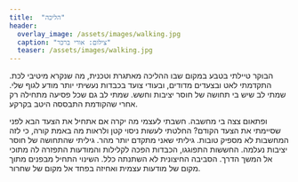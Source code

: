 ```yaml
---
title:  "הליכה"
header:
  overlay_image: /assets/images/walking.jpg
  caption: "צילום: אורי ברכר"
  teaser: /assets/images/walking.jpg
---
```


הבוקר טיילתי בטבע במקום שבו ההליכה מאתגרת וטכנית, מה שנקרא מיטיבי לכת.<!--more-->
התקדמתי לאט ובצעדים מדודים, ובעודי צועד בכבדות נעשיתי יותר מודע לגוף שלי.
שמתי לב שיש בי תחושה של חוסר יציבות וחשש.
שמתי לב גם שכל פסיעה מתחילה רק אחרי שהקודמת התבססה היטב בקרקע.

ופתאום צצה בי מחשבה.
חשבתי לעצמי מה יקרה אם אתחיל את הצעד הבא לפני שסיימתי את הצעד הקודם?
החלטתי לעשות ניסוי קטן ולראות מה באמת קורה, כי לזה המחשבות לא מספיק טובות.
גיליתי שאני מתקדם יותר מהר. גיליתי שהתחושה של חוסר יציבות נעלמה.
החששות התפוגגו, הכבדות הפכה לקלילות והמודעות התפזרה לה מתוכי אל המשך הדרך.
הסביבה החיצונית לא השתנתה כלל. השינוי התחיל מבפנים מתוך מקום של מודעות עצמית ואחיזה בפחד אל מקום של שחרור.